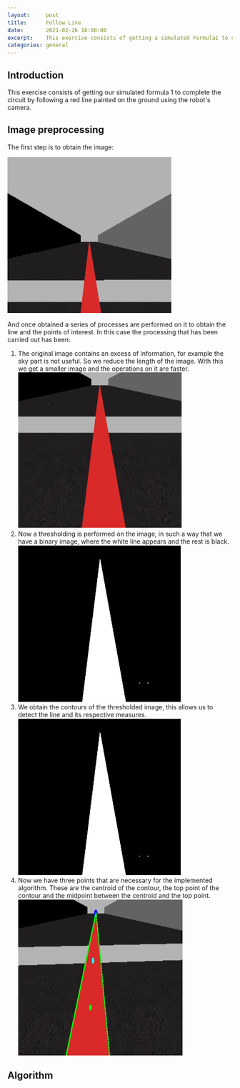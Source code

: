 ```yaml
---
layout:     post
title:      Follow Line
date:       2021-02-26 18:00:00
excerpt:    This exercise consists of getting a simulated Formula1 to complete the circuit following a red line. Using the robot camera for this.
categories: general
---
```

## Introduction
This exercise consists of getting our simulated formula 1 to complete the circuit by following a red line painted on the ground using the robot's camera. 

## Image preprocessing

The first step is to obtain the image:

![Image](/img/follow_line/frame.png)

And once obtained a series of processes are performed on it to obtain the line and the points of interest. In this case the processing that has been carried out has been:

   1. The original image contains an excess of information, for example the sky part is not useful. So we reduce the length of the image. With this we get a smaller image and the operations on it are faster.   
        ![Image Reduce](/img/follow_line/frame_reduce.png)
   2. Now a thresholding is performed on the image, in such a way that we have a binary image, where the white line appears and the rest is black.
        ![Thresholding](/img/follow_line/filtrado.png)
   3. We obtain the contours of the thresholded image, this allows us to detect the line and its respective measures.
        ![Countour](/img/follow_line/filtrado.png)
   4. Now we have three points that are necessary for the implemented algorithm. These are the centroid of the contour, the top point of the contour and the midpoint between the centroid and the top point.
        ![Puntos](/img/follow_line/puntos.png)
        
## Algorithm

